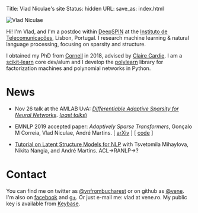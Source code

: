 Title: Vlad Niculae's site
Status: hidden
URL:
save_as: index.html

<img id="vladpic" class="marginnote" src="vlad-niculae.jpg" alt="Vlad Niculae" />

Hi! I'm Vlad, and I'm a postdoc within [DeepSPIN](https://deep-spin.github.io/)
at the [Instituto de Telecomunicações](https://www.it.pt), Lisbon, Portugal.
I research machine learning & natural language processing, focusing on sparsity
and structure.

I obtained my PhD from [Cornell](http://www.cs.cornell.edu/) in 2018,
advised by [Claire Cardie](http://www.cs.cornell.edu/home/cardie/).
I am a [scikit-learn](http://scikit-learn.org) core dev/alum and
I develop the [polylearn](http://contrib.scikit-learn.org/polylearn)
library for factorization machines and polynomial networks in Python.

# News

  - Nov 26 talk at the AMLAB UvA: [*Differentiable Adaptive Sparsity for Neural Networks*](talks/19-adaptive.pdf). [(*past talks*)](/talks.html)

  - EMNLP 2019 accepted paper: *Adaptively Sparse Transformers*, Gonçalo M 
  Correia, Vlad Niculae, André Martins.
\[&nbsp;[arXiv](https://arxiv.org/abs/1909.00015)&nbsp;\]
\[&nbsp;[code](https://github.com/deep-spin/entmax)&nbsp;\]

  - [Tutorial on Latent Structure Models for NLP](https://deep-spin.github.io/tutorial/) 
  with Tsvetomila Mihaylova, Nikita Nangia, and André Martins. ACL→RANLP→?



# Contact
You can find me on twitter as
[@vnfrombucharest](https://www.twitter.com/vnfrombucharest) or on github as
[@vene](https://www.github.com/vene). I'm also on
[facebook](https://www.facebook.com/vlad.niculae) and
[g+](http://gplus.to/vladn).
Or just e-mail me: vlad<span
style="display:none">hunter2</span> at vene.ro.
My public key is available from [Keybase](https://keybase.io/vladn).
